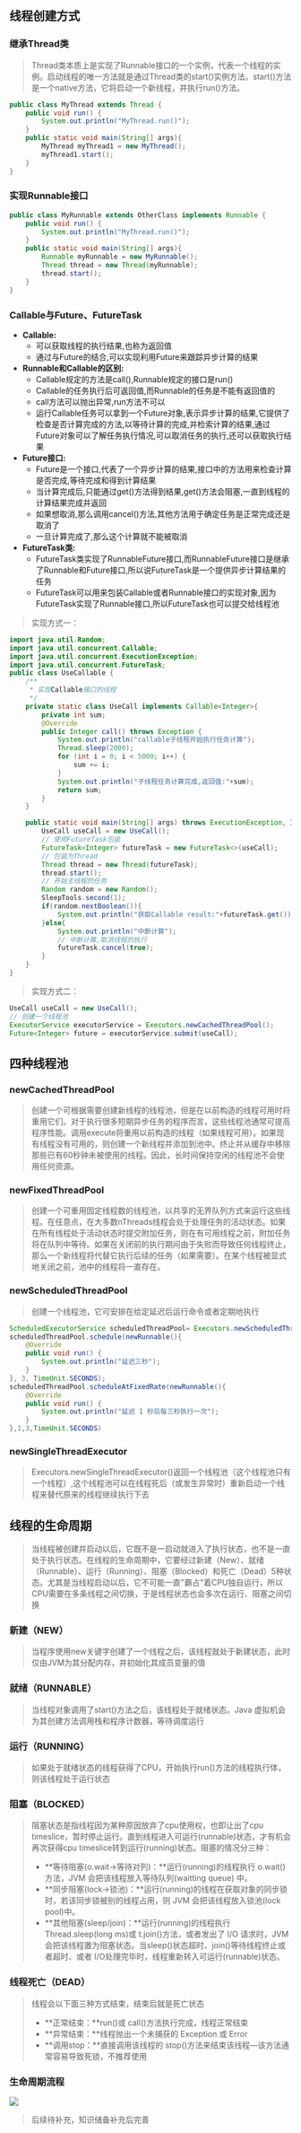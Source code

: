 ## 线程创建方式

### 继承Thread类

> Thread类本质上是实现了Runnable接口的一个实例，代表一个线程的实例。启动线程的唯一方法就是通过Thread类的start()实例方法。start()方法是一个native方法，它将启动一个新线程，并执行run()方法。

```java
public class MyThread extends Thread { 
    public void run() { 
        System.out.println("MyThread.run()"); 
    }
    public static void main(String[] args){
        MyThread myThread1 = new MyThread(); 
        myThread1.start();
    }
} 
```

### 实现Runnable接口

```java
public class MyRunnable extends OtherClass implements Runnable { 
    public void run() { 
        System.out.println("MyThread.run()"); 
    }
    public static void main(String[] args){
        Runnable myRunnable = new MyRunnable();
        Thread thread = new Thread(myRunnable); 
        thread.start();
    }
}
```

### Callable与Future、FutureTask

- **Callable:**
  - 可以获取线程的执行结果,也称为返回值
  - 通过与Future的结合,可以实现利用Future来跟踪异步计算的结果
- **Runnable和Callable的区别:**
  - Callable规定的方法是call(),Runnable规定的接口是run()
  - Callable的任务执行后可返回值,而Runnable的任务是不能有返回值的
  - call方法可以抛出异常,run方法不可以
  - 运行Callable任务可以拿到一个Future对象,表示异步计算的结果,它提供了检查是否计算完成的方法,以等待计算的完成,并检索计算的结果,通过Future对象可以了解任务执行情况,可以取消任务的执行,还可以获取执行结果
- **Future接口:**
  - Future是一个接口,代表了一个异步计算的结果,接口中的方法用来检查计算是否完成,等待完成和得到计算结果
  - 当计算完成后,只能通过get()方法得到结果,get()方法会阻塞,一直到线程的计算结果完成并返回
  - 如果想取消,那么调用cancel()方法,其他方法用于确定任务是正常完成还是取消了
  - 一旦计算完成了,那么这个计算就不能被取消
- **FutureTask类:**
  - FutureTask类实现了RunnableFuture接口,而RunnableFuture接口是继承了Runnable和Future接口,所以说FutureTask是一个提供异步计算结果的任务
  - FutureTask可以用来包装Callable或者Runnable接口的实现对象,因为FutureTask实现了Runnable接口,所以FutureTask也可以提交给线程池

> 实现方式一：

```java
import java.util.Random;
import java.util.concurrent.Callable;
import java.util.concurrent.ExecutionException;
import java.util.concurrent.FutureTask;
public class UseCallable {
    /**
     * 实现Callable接口的线程
     */
    private static class UseCall implements Callable<Integer>{
        private int sum;
        @Override
        public Integer call() throws Exception {
            System.out.println("callable子线程开始执行任务计算");
            Thread.sleep(2000);
            for (int i = 0; i < 5000; i++) {
                sum += i;
            }
            System.out.println("子线程任务计算完成,返回值:"+sum);
            return sum;
        }
    }

    public static void main(String[] args) throws ExecutionException, InterruptedException {
        UseCall useCall = new UseCall();
        // 使用FutureTask包装
        FutureTask<Integer> futureTask = new FutureTask<>(useCall);
        // 包装为Thread
        Thread thread = new Thread(futureTask);
        thread.start();
        // 开始主线程的任务
        Random random = new Random();
        SleepTools.second(1);
        if(random.nextBoolean()){
            System.out.println("获取Callable result:"+futureTask.get());
        }else{
            System.out.println("中断计算");
            // 中断计算,取消线程的执行
            futureTask.cancel(true);
        }
    }
}
```

> 实现方式二：

```java
UseCall useCall = new UseCall();
// 创建一个线程池
ExecutorService executorService = Executors.newCachedThreadPool();
Future<Integer> future = executorService.submit(useCall);
```



## 四种线程池

### newCachedThreadPool

>  创建一个可根据需要创建新线程的线程池，但是在以前构造的线程可用时将重用它们。对于执行很多短期异步任务的程序而言，这些线程池通常可提高程序性能。调用execute将重用以前构造的线程（如果线程可用）。如果现有线程没有可用的，则创建一个新线程并添加到池中。终止并从缓存中移除那些已有60秒钟未被使用的线程。因此，长时间保持空闲的线程池不会使用任何资源。

### newFixedThreadPool

>  创建一个可重用固定线程数的线程池，以共享的无界队列方式来运行这些线程。在任意点，在大多数nThreads线程会处于处理任务的活动状态。如果在所有线程处于活动状态时提交附加任务，则在有可用线程之前，附加任务将在队列中等待。如果在关闭前的执行期间由于失败而导致任何线程终止，那么一个新线程将代替它执行后续的任务（如果需要）。在某个线程被显式地关闭之前，池中的线程将一直存在。

### newScheduledThreadPool

> 创建一个线程池，它可安排在给定延迟后运行命令或者定期地执行

```java
ScheduledExecutorService scheduledThreadPool= Executors.newScheduledThreadPool(3); 
scheduledThreadPool.schedule(newRunnable(){ 
    @Override 
    public void run() {
        System.out.println("延迟三秒");
    }
}, 3, TimeUnit.SECONDS);
scheduledThreadPool.scheduleAtFixedRate(newRunnable(){ 
    @Override 
    public void run() {
        System.out.println("延迟 1 秒后每三秒执行一次");
    }
},1,3,TimeUnit.SECONDS)
```

### newSingleThreadExecutor

> Executors.newSingleThreadExecutor()返回一个线程池（这个线程池只有一个线程）,这个线程池可以在线程死后（或发生异常时）重新启动一个线程来替代原来的线程继续执行下去



## 线程的生命周期

> 当线程被创建并启动以后，它既不是一启动就进入了执行状态，也不是一直处于执行状态。在线程的生命周期中，它要经过新建（New）、就绪（Runnable）、运行（Running）、阻塞（Blocked）和死亡（Dead）5种状态。尤其是当线程启动以后，它不可能一直"霸占"着CPU独自运行，所以CPU需要在多条线程之间切换，于是线程状态也会多次在运行、阻塞之间切换

### 新建（NEW）

> 当程序使用new关键字创建了一个线程之后，该线程就处于新建状态，此时仅由JVM为其分配内存，并初始化其成员变量的值

### 就绪（RUNNABLE）

> 当线程对象调用了start()方法之后，该线程处于就绪状态。Java 虚拟机会为其创建方法调用栈和程序计数器，等待调度运行

### 运行（RUNNING）

> 如果处于就绪状态的线程获得了CPU，开始执行run()方法的线程执行体，则该线程处于运行状态

### 阻塞（BLOCKED）

> 阻塞状态是指线程因为某种原因放弃了cpu使用权，也即让出了cpu timeslice，暂时停止运行。直到线程进入可运行(runnable)状态，才有机会再次获得cpu timeslice转到运行(running)状态。阻塞的情况分三种：
>
> - **等待阻塞(o.wait->等待对列)：**运行(running)的线程执行 o.wait()方法，JVM 会把该线程放入等待队列(waitting queue)
>   中。
> - **同步阻塞(lock->锁池)：**运行(running)的线程在获取对象的同步锁时，若该同步锁被别的线程占用，则 JVM 会把该线程放入锁池(lock pool)中。
> - **其他阻塞(sleep/join)：**运行(running)的线程执行 Thread.sleep(long ms)或 t.join()方法，或者发出了 I/O 请求时，JVM 会把该线程置为阻塞状态。当sleep()状态超时、join()等待线程终止或者超时、或者 I/O处理完毕时，线程重新转入可运行(runnable)状态。

### 线程死亡（DEAD）

> 线程会以下面三种方式结束，结束后就是死亡状态
>
> - **正常结束：**run()或 call()方法执行完成，线程正常结束
> - **异常结束：**线程抛出一个未捕获的 Exception 或 Error
> - **调用stop：**直接调用该线程的 stop()方法来结束该线程—该方法通常容易导致死锁，不推荐使用

### 生命周期流程

![](JUC与多线程/Java线程的生命周期.drawio.svg)



> 后续待补充，知识储备补充后完善
